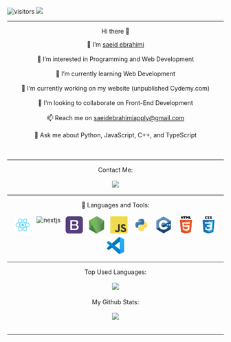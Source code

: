   ![visitors](https://visitor-badge.laobi.icu/badge?page_id=page.id)
<img src="https://media.licdn.com/dms/image/D4D16AQH_K6aorjpR3A/profile-displaybackgroundimage-shrink_350_1400/0/1699312227337?e=1706745600&v=beta&t=ys_kt69esEO_QS7H1HNI0gdGtXJwXK4U2onuzzDwqCM" width="1000">
<hr/>

<p align="center">
   Hi there 👋
</p>
<p align="center" style="margin-bottom: 2rem;">
👋 I’m <a href='https://github.com/saeid-ebrahimi'> saeid ebrahimi </a><br/><br/>
👀 I’m interested in Programming and Web Development  <br/><br/>
🌱 I’m currently learning Web Development <br/><br/>
🔭 I’m currently working on my website (unpublished Cydemy.com)  <br/><br/>
💞️ I’m looking to collaborate on Front-End Development  <br><br/>
📫 Reach me on <a href="mailto:saeidebrahimiapply@gmail.com">saeidebrahimiapply@gmail.com</a> <br><br/>
💬 Ask me about Python, JavaScript, C++, and TypeScript <br><br/>
</p>
<hr/>
              
<p align="center">
   Contact Me: <br/> <br/>
   <a href="https://www.linkedin.com/in/saeid-ebrahimi"><img src=https://raw.githubusercontent.com/rahuldkjain/github-profile-readme-generator/master/src/images/icons/Social/linked-in-alt.svg height="50"></a>
  
</p>

<hr/>
<p align="center"> 🧰 Languages and Tools:</p>
<p align="center">
   <img src="https://raw.githubusercontent.com/github/explore/80688e429a7d4ef2fca1e82350fe8e3517d3494d/topics/react/react.png" alt="react" height="40" style="vertical-align:top; margin:4px">
   <img src="https://raw.githubusercontent.com/creativetimofficial/public-assets/master/logos/nextjs.jpg" alt="nextjs" height="40" style="vertical-align:top; margin:4px">
   <img src="https://raw.githubusercontent.com/github/explore/80688e429a7d4ef2fca1e82350fe8e3517d3494d/topics/bootstrap/bootstrap.png" alt="bootstrap" height="40" style="vertical-align:top; margin:4px">
   <img src="https://raw.githubusercontent.com/github/explore/80688e429a7d4ef2fca1e82350fe8e3517d3494d/topics/nodejs/nodejs.png" alt="Javascript" height="40" style="vertical-align:top; margin:4px">
   <img src="https://raw.githubusercontent.com/github/explore/80688e429a7d4ef2fca1e82350fe8e3517d3494d/topics/javascript/javascript.png" alt="Javascript" height="40" style="vertical-align:top; margin:4px">
   <img src="https://raw.githubusercontent.com/github/explore/80688e429a7d4ef2fca1e82350fe8e3517d3494d/topics/python/python.png" alt="Python" height="40" style="vertical-align:top; margin:4px">
   <img src="https://raw.githubusercontent.com/github/explore/80688e429a7d4ef2fca1e82350fe8e3517d3494d/topics/cpp/cpp.png" alt="VS Code" height="40" style="vertical-align:top; margin:4px">
   <img src="https://raw.githubusercontent.com/github/explore/80688e429a7d4ef2fca1e82350fe8e3517d3494d/topics/html/html.png" alt="VS Code" height="40" style="vertical-align:top; margin:4px">
   <img src="https://raw.githubusercontent.com/github/explore/80688e429a7d4ef2fca1e82350fe8e3517d3494d/topics/css/css.png" alt="VS Code" height="40" style="vertical-align:top; margin:4px">
   <img src="https://raw.githubusercontent.com/github/explore/80688e429a7d4ef2fca1e82350fe8e3517d3494d/topics/visual-studio-code/visual-studio-code.png" alt="VS Code" height="40" style="vertical-align:top; margin:4px">
</p>
<hr/>
<p align=center style="vertical-align:top; margin:4px">
   Top Used Languages: <br/> <br/>
   <img src="https://github-readme-stats.vercel.app/api/top-langs/?username=saeid-ebrahimi&theme=tokyonight" >
   <br/><br/>
   My Github Stats: <br/><br/>
   <img src="https://github-readme-stats.vercel.app/api?username=saeid-ebrahimi&show_icons=true&theme=tokyonight">
   <br/><br/>
</p>
<hr/>
